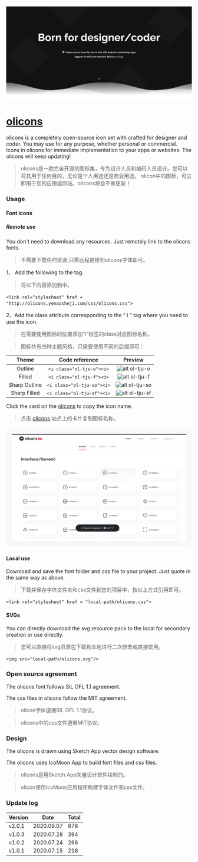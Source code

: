 ![alt webtop](https://github.com/owlling/olicons-site/blob/master/images/link/webtop.jpg?raw=true)

# [olicons](http://olicons.yemaosheji.com) 

olicons is a completely open-source icon set with crafted for designer and coder. You may use for any purpose, whether personal or commercial. Icons in olicons for immediate implementation to your apps or websites. The olicons will keep updating!

>olicons是一款完全开源的图标集，专为设计人员和编码人员设计。您可以将其用于任何目的，无论是个人用途还是商业用途。 olicon中的图标，可立即用于您的应用或网站。olicons将会不断更新！




### Usage

#### Font icons

##### Remote use

You don't need to download any resources. Just remotely link to the olicons fonts.

>不需要下载任何资源,只需远程链接到olicons字体即可。

1、 Add the following to the <head> tag.
>将以下内容添加到<head>中。
  
`<link rel="stylesheet" href = "http://olicons.yemaosheji.com/css/olicons.css">`


2、Add the class attribute corresponding to the “ i ” tag where you need to use the icon.
>在需要使用图标的位置添加“i”标签的class对应图标名称。

>图标共有四种主题风格，只需要使用不同的后缀即可：

|  Theme   | Code reference  |  Preview  |
|  :----:  | :----:  | :----:  |
|  Outline | `<i class="ol-tju-o"><i>` | ![alt ol-tju-o](http://olicons.yemaosheji.com/images/icons/res/outline/ol-tju-o.svg) |
| Filled | `<i class="ol-tju-f"><i>` | ![alt ol-tju-f](http://olicons.yemaosheji.com/images/icons/res/filled/ol-tju-f.svg)  |
| Sharp Outline | `<i class="ol-tju-so"><i>` | ![alt ol-tju-so](http://olicons.yemaosheji.com/images/icons/res/sharp-o/ol-tju-so.svg)  |
| Sharp Filled | `<i class="ol-tju-sf"><i>` | ![alt ol-tju-sf](http://olicons.yemaosheji.com/images/icons/res/sharp-f/ol-tju-sf.svg)  |


Click the card on the [olicons](http://olicons.yemaosheji.com) to copy the icon name.

>点击 [olicons](http://olicons.yemaosheji.com) 站点上的卡片复制图标名称。


![alt web](https://github.com/owlling/olicons-site/blob/master/images/link/web.jpg?raw=true)



#### Local use

Download and save the font folder and css file to your project. Just quote in the same way as above.

>下载并保存字体文件夹和css文件到您的项目中，按以上方式引用即可。

`<link rel="stylesheet" href = "local-path/olicons.css">`


#### SVGs

You can directly download the svg resource pack to the local for secondary creation or use directly.

>您可以直接将svg资源包下载到本地进行二次修改或直接使用。

`<img src="local-path/olicons.svg"/>`




### Open source agreement

The olicons font follows SIL OFL 1.1 agreement.

The css files in olicons follow the MIT agreement.

>olicon字体遵循SIL OFL 1.1协议。

>olicons中的css文件遵循MIT协议。




### Design

The olicons is drawn using Sketch App vector design software.

The olicons uses IcoMoon App to build font files and css files.

>olicons是用Sketch App矢量设计软件绘制的。

>olicon使用IcoMoon应用程序构建字体文件和css文件。




### Update log

|  Version   | Date  |  Total  |
|  ----  | ----  | ----  |
| v2.0.1  | 2020.09.07 | 678 |
| v1.0.3  | 2020.07.28 | 394 |
| v1.0.2  | 2020.07.24 | 266 |
| v1.0.1  | 2020.07.15 | 218 |



